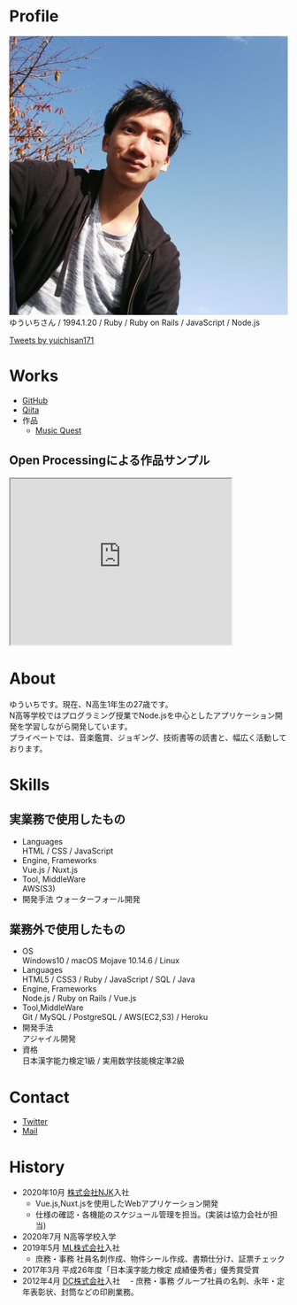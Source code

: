 # Profile
![顔写真](T0HTW2RH7-U017Q26GRLH-efd1dac535e4-512.jpeg)
ゆういちさん / 1994.1.20 / Ruby / Ruby on Rails / JavaScript / Node.js

<a class="twitter-timeline" data-width="400" data-height="600" data-theme="light" href="https://twitter.com/yuichisan171?ref_src=twsrc%5Etfw">Tweets by yuichisan171</a> <script async src="https://platform.twitter.com/widgets.js" charset="utf-8"></script>

# Works
- [GitHub](https://github.com/yuichisan171)
- [Qiita](https://qiita.com/yuichisan65)
- 作品
  - [Music Quest](https://musicquest.herokuapp.com/)

## Open Processingによる作品サンプル
<iframe src="https://www.openprocessing.org/sketch/1052903/embed/" width="400" height="300"></iframe>

# About
ゆういちです。現在、N高生1年生の27歳です。  
N高等学校ではプログラミング授業でNode.jsを中心としたアプリケーション開発を学習しながら開発しています。  
プライベートでは、音楽鑑賞、ジョギング、技術書等の読書と、幅広く活動しております。　　

# Skills
## 実業務で使用したもの
- Languages  
HTML / CSS / JavaScript
- Engine, Frameworks  
Vue.js / Nuxt.js
- Tool, MiddleWare  
AWS(S3)
- 開発手法
ウォーターフォール開発

## 業務外で使用したもの

- OS  
Windows10 / macOS Mojave 10.14.6 / Linux
- Languages  
HTML5 / CSS3 / Ruby / JavaScript / SQL / Java
- Engine, Frameworks  
Node.js / Ruby on Rails / Vue.js
- Tool,MiddleWare  
Git / MySQL / PostgreSQL / AWS(EC2,S3) / Heroku
- 開発手法  
アジャイル開発
- 資格  
日本漢字能力検定1級 / 実用数学技能検定準2級

# Contact
- [Twitter](https://twitter.com/yuichisan171)
- [Mail](mailto:yuuichi_20n2100080@nnn.ed.jp)

# History
- 2020年10月 [株式会社NJK]()入社
  - Vue.js,Nuxt.jsを使用したWebアプリケーション開発
  - 仕様の確認・各機能のスケジュール管理を担当。(実装は協力会社が担当)
- 2020年7月 N高等学校入学
- 2019年5月 [ML株式会社]()入社
  - 庶務・事務
  社員名刺作成、物件シール作成、書類仕分け、証票チェック
- 2017年3月 平成26年度「日本漢字能力検定 成績優秀者」優秀賞受賞
- 2012年4月 [DC株式会社]()入社
　- 庶務・事務
 グループ社員の名刺、永年・定年表彰状、封筒などの印刷業務。
